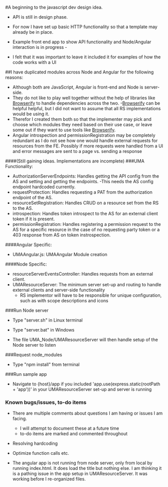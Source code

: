 #A beginning to the javascript dev design idea.
* API is still in design phase. 
* For now I have set up basic HTTP functionality so that a template may already be in place.
  
* Example front end app to show API functionality and Node/Angular interaction is in progress -
* I felt that it was important to leave it included it for examples of how the code works with a UI

##I have duplicated modules across Node and Angular for the following reasons:
* Although both are JavaScript, Angular is front-end and Node is server-side.
* They do not like to play well together without the help of libraries like [Browserify](http://browserify.org/) to handle dependencies across the two.
 -[Browserify](http://browserify.org/) can be helpful helpful, but I did not want to assume that all RS implementations would be using it.
* Therefor I created them both so that the implementer may pick and choose which modules they need based on their use case,
or leave some out if they want to use tools like [Browserify](http://browserify.org/).
* Angular introspection and permissionRegistration may be completely redundant as I do not see how one would handle
external requests for resources from the FE. Possibly if more requests were handled from a UI and error messages are sent to a page vs. sending a response

####(Still gaining ideas. Implementations are incomplete)
###UMA Functionality:
* AuthorizationServerEndpoints:   Handles getting the API config from the AS and setting and getting the endpoints.
    -This needs the AS config endpoint hardcoded currently.
* requestProtection:              Handles requesting a PAT from the authorization endpoint of the AS.
* resourceSetRegistration:        Handles CRUD on a resource set from the RS to the AS.
* introspection:                  Handles token introspect to the AS for an external client token if it is present.
* permissionRegistration:         Handles registering a permission request to the AS for a specific resource in the case of no                             requesting party token or a 403 response from AS on token instrospection.

####Angular Specific:
* UMAAngular.js: UMAAngular Module creation

####Node Specific:
* resourceServerEventsController: Handles requests from an external client.
* UMAResourceServer:  The minimum server set-up and routing to handle external clients and server-side functionality
    - RS implementor will have to be responsible for unique configuration, such as with scope descriptions and icons

###Run Node server
* Type "server.sh" in Linux terminal
* Type "server.bat" in Windows

* The file UMA_Node/UMAResourceServer will then handle setup of the Node server to listen

###Request node_modules
* Type "npm install" from terminal

###Run sample app
* Navigate to {host}/app if you included 'app.use(express.static(rootPath + 'app'))' in your UMAResourceServer set-up and server is running

### Known bugs/issues, to-do items
* There are multiple comments about questions I am having or issues I am facing.
    - I will attempt to document these at a future time
    - to-do items are marked and commented throughout

* Resolving hardcoding

* Optimize function calls etc.

* The angular app is not running from node server, only from local by running index.html. It does load the title but nothing else.
I am thinking it is a pathing issue in the app setup in UMAResourceServer. It was working before I re-organized files.
